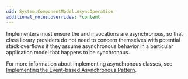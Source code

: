 ```yaml
---
uid: System.ComponentModel.AsyncOperation
additional_notes.overrides: *content
---
```


<p>Implementers must ensure the <xref href="System.ComponentModel.AsyncOperation.PostOperationCompleted(System.Threading.SendOrPostCallback,System.Object)"></xref> and <xref href="System.ComponentModel.AsyncOperation.Post(System.Threading.SendOrPostCallback,System.Object)"></xref> invocations are asynchronous, so that class library providers do not need to concern themselves with potential stack overflows if they assume asynchronous behavior in a particular application model that happens to be synchronous.  
  
 For more information about implementing asynchronous classes, see [Implementing the Event-based Asynchronous Pattern](~/docs/standard/asynchronous-programming-patterns/implementing-the-event-based-asynchronous-pattern.md).</p>


